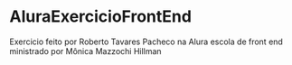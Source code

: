 # AluraExercicioFrontEnd

Exercicio feito por Roberto Tavares Pacheco na Alura escola de front end ministrado por Mônica Mazzochi Hillman
